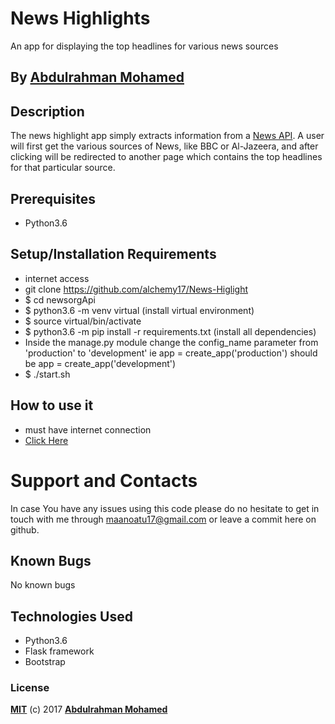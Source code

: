 # News Highlights

An app for displaying the top headlines for various news sources

## By **[Abdulrahman Mohamed](https://github.com/alchemy17)**

## Description
The news highlight app simply extracts information from a [News API](https://newsapi.org/). A user will first get the various sources of News, like BBC or Al-Jazeera, and after clicking will be redirected to another page which contains the top headlines for that particular source.

## Prerequisites
* Python3.6

## Setup/Installation Requirements
* internet access
* git clone https://github.com/alchemy17/News-Higlight
* $ cd newsorgApi
* $ python3.6 -m venv virtual (install virtual environment)
* $ source virtual/bin/activate
* $ python3.6 -m pip install -r requirements.txt (install all dependencies)
* Inside the manage.py module change the config_name parameter from 'production' to 'development' ie app = create_app('production') should be app = create_app('development')
* $ ./start.sh

## How to use it
* must have internet connection
* [Click Here](https://thenewshighlights.herokuapp.com/)


# Support and Contacts

In case You have any issues using this code please do no hesitate to get in touch with me through maanoatu17@gmail.com or leave a commit here on github.


## Known Bugs

No known bugs

## Technologies Used
- Python3.6
- Flask framework
- Bootstrap

### License

**[MIT](./LICENSE)** (c) 2017 **[Abdulrahman Mohamed](https://Alchemy17.github.io)**